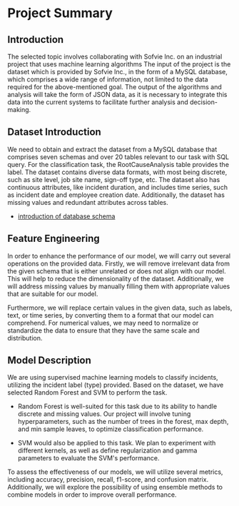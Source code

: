 # Project Summary
## Introduction
The selected topic involves collaborating with Sofvie Inc. on an industrial project that uses machine learning algorithms 
The input of the project is the dataset which is provided by Sofvie Inc., in the form of a MySQL database, which comprises a wide range of information, not limited to the data required for the above-mentioned goal. The output of the algorithms and analysis will take the form of JSON data, as it is necessary to integrate this data into the current systems to facilitate further analysis and decision-making.

## Dataset Introduction
We need to obtain and extract the dataset from a MySQL database that comprises seven schemas and over 20 tables relevant to our task with SQL query. For the classification task, the RootCauseAnalysis table provides the label.
The dataset contains diverse data formats, with most being discrete, such as site level, job site name, sign-off type, etc. The dataset also has continuous attributes, like incident duration, and includes time series, such as incident date and employee creation date. Additionally, the dataset has missing values and redundant attributes across tables.

- [introduction of database schema](documents/database_schema.md)
## Feature Engineering
In order to enhance the performance of our model, we will carry out several operations on the provided data. Firstly, we will remove irrelevant data from the given schema that is either unrelated or does not align with our model. This will help to reduce the dimensionality of the dataset. Additionally, we will address missing values by manually filling them with appropriate values that are suitable for our model.

Furthermore, we will replace certain values in the given data, such as labels, text, or time series, by converting them to a format that our model can comprehend. For numerical values, we may need to normalize or standardize the data to ensure that they have the same scale and distribution.
## Model Description
We are using supervised machine learning models to classify incidents, utilizing the incident label (type) provided. Based on the dataset, we have selected Random Forest and SVM to perform the task.

- Random Forest is well-suited for this task due to its ability to handle discrete and missing values. Our project will involve tuning hyperparameters, such as the number of trees in the forest, max depth, and min sample leaves, to optimize classification performance.

- SVM would also be applied to this task. We plan to experiment with different kernels, as well as define regularization and gamma parameters to evaluate the SVM's performance.

To assess the effectiveness of our models, we will utilize several metrics, including accuracy, precision, recall, f1-score, and confusion matrix. Additionally, we will explore the possibility of using ensemble methods to combine models in order to improve overall performance.

